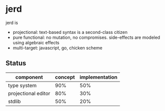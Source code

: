 
# jerd

jerd is
- projectional: text-based syntax is a second-class citizen
- pure functional: no mutation, no compromises. side-effects are modeled using algebraic effects
- multi-target: javascript, go, chicken scheme

## Status

| component | concept | implementation |
| --------- | ---------- | --------- |
| type system | 90% | 50% |
| projectional editor | 80% | 30% |
| stdlib | 50% | 20% |
